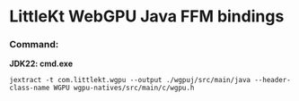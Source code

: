 # LittleKt WebGPU Java FFM bindings

### Command:

**JDK22: cmd.exe**

`jextract -t com.littlekt.wgpu --output ./wgpuj/src/main/java --header-class-name WGPU wgpu-natives/src/main/c/wgpu.h`